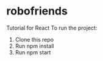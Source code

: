 # robofriends

Tutorial for React To run the project:

1. Clone this repo
2. Run npm install
3. Run npm start
